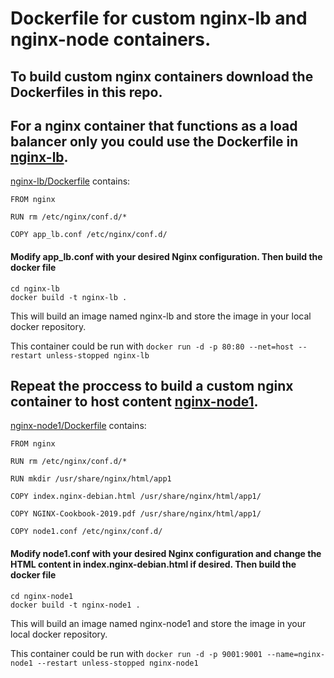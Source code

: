 # Dockerfile for custom nginx-lb and nginx-node containers. 

## To build custom nginx containers download the Dockerfiles in this repo. 

## For a nginx container that functions as a load balancer only you could use the Dockerfile in [nginx-lb](https://github.com/megamattzilla/f5_terraform/blob/master/Dockerfile/nginx-lb/).

[nginx-lb/Dockerfile](https://github.com/megamattzilla/f5_terraform/blob/master/Dockerfile/nginx-lb/Dockerfile) contains:
```
FROM nginx

RUN rm /etc/nginx/conf.d/*

COPY app_lb.conf /etc/nginx/conf.d/
```
#### Modify app_lb.conf with your desired Nginx configuration. Then build the docker file
```
cd nginx-lb
docker build -t nginx-lb .
```
This will build an image named nginx-lb and store the image in your local docker repository. 

This container could be run with `docker run -d -p 80:80 --net=host --restart unless-stopped nginx-lb`

## Repeat the proccess to build a custom nginx container to host content [nginx-node1](https://github.com/megamattzilla/f5_terraform/tree/master/Dockerfile/nginx-node1).

[nginx-node1/Dockerfile](https://github.com/megamattzilla/f5_terraform/blob/master/Dockerfile/nginx-node1/Dockerfile) contains:
```
FROM nginx

RUN rm /etc/nginx/conf.d/*

RUN mkdir /usr/share/nginx/html/app1

COPY index.nginx-debian.html /usr/share/nginx/html/app1/

COPY NGINX-Cookbook-2019.pdf /usr/share/nginx/html/app1/

COPY node1.conf /etc/nginx/conf.d/
```
#### Modify node1.conf with your desired Nginx configuration and change the HTML content in index.nginx-debian.html if desired. Then build the docker file
```
cd nginx-node1
docker build -t nginx-node1 .
```
This will build an image named nginx-node1 and store the image in your local docker repository. 

This container could be run with `docker run -d -p 9001:9001 --name=nginx-node1 --restart unless-stopped nginx-node1`




